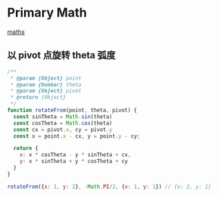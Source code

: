 # Primary Math

[maths](https://www.euclideanspace.com/maths/algebra/index.htm)

## 以 pivot 点旋转 theta 弧度

```js
/**
 * @param {Object} point
 * @param {Number} theta
 * @param {Object} pivot
 * @return {Object}
 */
function rotateFrom(point, theta, pivot) {
  const sinTheta = Math.sin(theta)
  const cosTheta = Math.cos(theta)
  const cx = pivot.x, cy = pivot.y
  const x = point.x - cx, y = point.y - cy;

  return {
    x: x * cosTheta - y * sinTheta + cx,
    y: x * sinTheta + y * cosTheta + cy
  }
}

rotateFrom({x: 1, y: 2}, -Math.PI/2, {x: 1, y: 1}) // {x: 2, y: 1}
```
